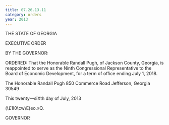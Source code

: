 ```yaml
---
title: 07.26.13.11
category: orders
year: 2013
---
```

 

THE STATE OF GEORGIA

EXECUTIVE ORDER

BY THE GOVERNOR:

ORDERED: That the Honorable Randall Pugh, of Jackson County, Georgia, is
reappointed to serve as the Ninth Congressional Representative to
the Board of Economic Development, for a term of office ending
July 1, 2018.

The Honorable Randall Pugh
850 Commerce Road
Jefferson, Georgia 30549

This twenty—siXth day of July, 2013

\(\£1I0\cw\E)eo.»Q.

GOVERNOR

